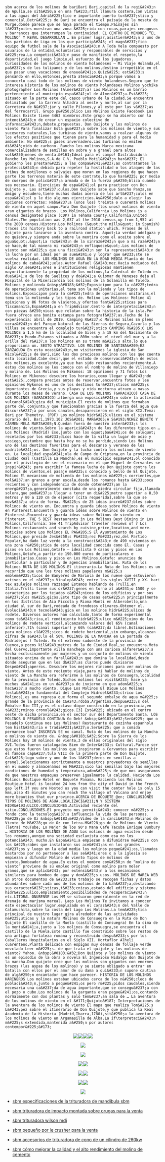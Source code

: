 
```
sbm acerca de los molinos de bariBari Bari,capital de la regi&#243;n de Apulia,se sit&#250;a en una f&#233;rtil llanura costera,con vistas a las aguas del Adri&#225;tico e importante puerto tur&#237;stico y comercial.Detr&#225;s de Bari se encuentra el paisaje de la meseta de Murge,donde parece que se haya parado el tiempo.Paisajes sin l&#237;mites muestran una zona &#225;rida con rocas,parajes cenagosos y barrancos que interrumpen la continuidad. EL CENTRO DE MENORES “EL MOLINO” Y REVAL DESARROLLAN … En primer lugar,asistier&#243;n a uno de los partidos de Liga en los que particip&#243; el magn&#237;fico equipo de futbol sala de la Asociaci&#243;n A Toda Vela compuesto por usuarios de la entidad,voluntarios y responsables de servicios y &#225;rea.La competici&#243;n puso de manifiesto el respeto,la deportividad,el juego limpio,el esfuerzo de los jugadores. Curiosidades de los molinos de viento holandeses — Mi Viaje Holanda,el pa&#237;s de los tulipanes y de los molinos,destino irrepetible en el que pasar unas vacaciones de ensue&#241;o.Quiz&#225; est&#233;s pensando en ello,entonces,presta atenci&#243;n porque vamos a conocerlo casi todo de los molinos de viento holandeses.Seguro que te interesa.Historia de los molinos de viento holandeses Molinos yochika photographer Los Molinos (Almer&#237;a) Los Molinos es un barrio perteneciente al municipio espa&#241;ol de Almer&#237;a.Est&#225; situado en la parte este del casco urbano de la ciudad.Se encuentra delimitado por la Carrera Alhadra al oeste y norte,al sur por la Carretera de N&#237;jar y calle Pilones,y al este por las v&#237;as del ferrocarril. Grupo p&#250;blico Los Molinos Existe Facebook Los Molinos Existe tiene 4463 miembros.Este grupo se ha abierto con la intenci&#243;n de crear un espacio colectivo de informaci&#243;n,debate,propuestas. Don Quijote y los molinos de viento Para finalizar Esta gu&#237;a sobre los molinos de viento,y sus sucesores naturales,las turbinas de viento,vamos a realzar algunos de los efectos positivos que tienen para la humanidad y para el medio ambiente: No m&#225;s gases invernadero.Las turbinas no emiten di&#243;xido de carbono. Rancho los molinos Marca mexicana comercializadora de semillas en sobre y a granel para altos vol&#250;menes de venta.&#161;Ideal para el campo! Distribuidora Rancho los Molinos,S.A.de C.V. Pueblo Motil&#243;n bar&#237; El gobierno les prestar&#225; a las compa&#241;&#237;as contratantes la protecci&#243;n debida para repeler la hostilidad o los ataques de las tribus de motilones o salvajes que moran en las regiones de que hacen parte los terrenos materia de este contrato,lo que har&#225; por medio de cuerpos de polic&#237;a armada o de la fuerza p&#250;blica cuando sea necesario. Ejercicios de espa&#241;ol para practicar con Don Quijote y. Los art&#237;culos.Don Quijote sabe que Sancho Panza,su amigo y escudero,tiene muchas dudas acerca de los art&#237;culos en espa&#241;ol y le dio algunos ejercicios.Ay&#250;dalo a elegir las opciones correctas: Hab&#237;a (unos los) treinta o cuarenta molinos de viento en aquel campo.Para Don Quijote (los unos) molinos de viento eran gigantes de brazos. Los Molinos,California Los Molinos is a census designated place (CDP) in Tehama County,California,United States.The population was 2,037 at the 2010 census,up from 1,952 at the 2000 census.History.Los Molinos (&quot;the mills&quot; in Spanish) traces its history back to a railroad station which. Frases de El Quijote para lanzarse a la aventura contra. &quot;La verdad adelgaza y no quiebra,y siempre anda sobre la mentira como el aceite sobre el agua&quot;.&quot;La raz&#243;n de la sinraz&#243;n que a mi raz&#243;n se hace,de tal manera mi raz&#243;n enflaquece&quot;.Los molinos de viento son m&#225;s que una ficci&#243;n son la representaci&#243;n de la lucha por un ideal por un sue&#241;o y lograr que &#233;ste se vuelva realidad. LOS MOLINOS DE AGUA EN LA EDAD MEDIA Planta de los molinos de caba&#241;uelas.Autor Rafael G&#243;mez.Hacia mediados del siglo XV,se&#241;ores e instituciones religiosas mantienen mayoritariamente la propiedad de los molinos,la Catedral de Toledo es due&#241;a de los de Saelices y do&#241;a Guiomar de Meneses deja al Hospital de la Misericordia los molinos de la Solanilla en Toledo. Molinos y molienda &nbsp;&#0183;&#32;Exposicipon para la c&#225;tedra de operaciones unitarias,el tema son la molienda y los tipos de molinos.Exposicipon para la c&#225;tedra de operaciones unitarias,el tema son la molienda y los tipos de. Molino Los Molinos: Molino 41 opiniones y 86 fotos de viajeros,y ofertas fant&#225;sticas para Tiscamanita,Espa&#241;a en TripAdvisor.Centro de interpretaci&#243;n con piezas &#250;nicas que relatan sobre la historia de la isla.Por fuera ofrece una bonita estampa para fotograf&#237;as.Fecha de la experiencia: abril de 2019. Camping R&#237;o Molinos Siles En pleno coraz&#243;n del Parque Natural de las Sierras de Segura,Cazorla y las Villas se encuentra el complejo tur&#237;stico CAMPING R&#205;O LOS MOLINOS a 1,5 km de la localidad de Siles y a 18 km del Nacimiento de R&#237;o Mundo.Estamos situados a 800m sobre el nivel del mar y a la orilla del r&#237;o los Molinos en su tramo m&#225;s alto,lo que proporciona un. SEXTO ATRACTIVO: LOS MOLINOS DE SANTIBA&#209;EZ ZARZAGUDA En esta ocasi&#243;n,no visitaremos la iglesia de San Nicol&#225;s de Bari,sino los dos preciosos molinos con los que cuenta esta localidad.Cabe decir,que el estado de conservaci&#243;n de estos dos molinos,es excelente,ya que han sido restaurados recientemente.A estos dos molinos se les conoce con el nombre de molino de Villaniego y molino de. Los Molinos en Mikonos: 18 opiniones y 71 fotos Los Molinos en Mikonos: descubre los horarios,como llegar y d&#243;nde est&#225;,compara precios antes de reservar,encuentra fotos y lee opiniones Mykonos es uno de los destinos tur&#237;sticos m&#225;s importantes de Grecia,y sus playas y vida nocturna atraen a masas durante los meses de verano. CASA DE LOS MOLINOS (GARACHICO) CASA DE LOS MOLINOS (GARACHICO).alberga una exposici&#243;n sobre la actividad vulcanol&#243;gica del municipio.El resto de molinos que formaban parte del conjunto,y que funcionaban gracias a la fuerza del agua que discurr&#237;a por unos canales,desaparecieron en el siglo XIX.Tema: Bari por Themetry. (PDF) Los molinos hidr&#225;ulicos en el sistema agrario del. Bari,1973.102 JOS&#201; MAR&#205;A S&#193;NCHEZ BENITO Y CARMEN MELA MART&#205;N.Quedan fuera de nuestro inter&#233;s los molinos de viento.Sobre la aparici&#243;n de los diferentes tipos.en … Los Molinos (Madrid) Eso,junto con los &quot;ba&#241;os de sol&quot; recetados por los m&#233;dicos hace de la villa un lugar de ocio y sosiego,costumbre que hasta hoy no se ha perdido,siendo Los Molinos uno de los destinos favoritos para el descanso y veraneo de los madrile&#241;os. Don Quijote y la lucha contra los molinos de viento en. La localidad espa&#241;ola de Campo de Criptana,en la provincia de Ciudad Real (Castilla La Mancha),es el municipio espa&#241;ol conocido por el privilegio de ser el escenario en el que Miguel de Cervantes se inspir&#243; para escribir la famosa lucha de Don Quijote contra los molinos de vientos,el pasaje m&#225;s conocido y bello de El Quijote. Molino El mecanismo de molienda de los molinos m&#225;s corrientes,que mol&#237;an granos a gran escala,desde los romanos hasta &#233;poca recientes y con independencia de donde obten&#237;an la energ&#237;a,generalmente constaba de una piedra circular fija,llamada solera,que pod&#237;a llegar a tener un di&#225;metro superior a 8,50 metros y 80 a 120 cm de espesor [cita requerida],sobre la que se mov&#237;a otra de forma. M&#225;s de 25 ideas incre&#237;bles sobre Molinos de viento en. Encuentra y guarda ideas sobre Molinos de viento en Pinterest.Encuentra y guarda ideas sobre Molinos de viento en Pinterest.Encuentra y guarda ideas sobre Molinos de viento en Pinterest. THE 5 BEST Restaurants in Los Molinos Best Dining in Los Molinos,California: See 41 TripAdvisor traveler reviews of 7 Los Molinos restaurants and search by cuisine,price,location,and more. Noticias sobre Los Molinos EL PA&#205;S El Ayuntamiento de Los Molinos,que preside Jes&#250;s P&#233;rez P&#233;rez,del Partido Popular,ha dado luz verde a la construcci&#243;n de 490 viviendas en una zona r&#250;stica de esta localidad conocida como El. Casas y pisos en Los Molinos,Getafe — idealista 9 casas y pisos en Los Molinos,Getafe,a partir de 190.000 euros de particulares e inmobiliarias.Casas y pisos en Los Molinos,Getafe: anuncios de particular a particular y de agencias inmobiliarias. Ruta de los Molinos RUTA DE LOS MOLINOS.El itinerario.La Ruta de los Molinos es un recorrido que une los tres molinos papeleros m&#225;s emblem&#225;ticos de Banyeres de Mariola de los nueve que estuvieron activos en el r&#237;o Vinalop&#243; entre los siglos XVIII y XX. bari tex azulejos molinos razzaqad Estamos hablando de Trulli,en Italia.Trulli tiene sus or&#237;genes en torno al a&#241;o 1500 y se caracteriza por los tejados c&#243;nicos de los edificios y por sus s&#237;olos m&#225;gicos.Este tipo de casas est&#225;n principalmente en los distritos de Aia Piccola y Riona Monti en Alberobello,una ciudad al sur de Bari,rodeada de frondosos olivares.Obtener el. Evoluci&#243;n tecnol&#243;gica en los molinos hidr&#225;ulicos de rodete. Diversos autores han calculado,tanto de forma experimental como te&#243;rica,el rendimiento hidr&#225;ulico m&#225;ximo de los molinos de rodete vertical,alcanzando valores del 65% (canal inferior),71% (canal superior) y 66% (ca&#237;da libre).Estimaciones para molinos cl&#225;sicos de rodete horizontal,sin embargo,alcanzan cifras de s&#243;lo el 50%. MOLINOS DE LA MANCHA en La portada de Madridejos ( Toledo. En el extremo sudoeste de la provincia de Cuenca,a pocos kil&#243;metros de la de Ciudad Real,se encuentra.Mota del Cuervo,importante villa manchega con una curiosa alfarer&#237;a hecha exclusivamente por mujeres y un conjunto de molinos de viento situados encima de un farall&#243;n que domina la localidad,desde donde aseguran que en los d&#237;as claros puede divisarse Despe&#241;aperros. Descubre los mejores rincones para ver molinos de viento. Antes de este reciente viaje,para mi hablar de molinos de viento de La Mancha era referirme a los molinos de Consuegra,localidad de la provincia de Toledo.Dichos molinos los visit&#233; hace ya muchos a&#241;os en un d&#237;a de invierno en que adem&#225;s hac&#237;a mucho viento. Dique Los Molinos El Dique Los Molinos (eslab&#243;n fundamental del Complejo Hidroel&#233;ctrico Los Molinos),es una represa que forma el segundo embalse de agua m&#225;s grande de la provincia de C&#243;rdoba,Argentina,despu&#233;s del Embalse Rio III,y es el octavo dique construido en la provincia,en t&#233;rminos cronol&#243;gicos.[3] Est&#225; ubicado en el centro oeste de dicha provincia,en el sector sur del Departamento Santa. LOS MOLINOS O PESADELO CONTINUA Go Deb! &nbsp;&#0183;&#32;Ser&#225; que o Pesadelo Continua nos Los Molinos? Restaurante de cozinha espanhola tem hist&#243;ria e tradi&#231;&#227;o.Ser&#225; que a comida permanece boa? INSCREVA SE no canal. Ruta de los molinos de La Mancha o molinos de viento de. &nbsp;&#0183;&#32;Sobre la Sierra de los Molinos hay 10 molinos de viento,3 de ellos originales del siglo XVI.Todos fueron catalogados Bien de Inter&#233;s Cultural.Parece ser que estos fueron los molinos que inspiraron a Cervantes para escribir el famoso cap&#237;tulo VIII de la primera parte de Don Quijote. Cat&#225;logo sobre y uno de los l&#237;deres en semillas a granel.Seleccionamos estrictamente a nuestros proveedores de semillas en el mundo y almacenamos en M&#233;xico las semillas bajo las mejores condiciones de humedad y temperatura,adem&#225;s de que nos aseguramos de que nuestros empaques preserven igualmente la calidad. Hacienda Los Molinos Boutique Hotel en Boquete Panama. Hacienda los Molinos Boutique Hotel is located 24 kms from the city of David in the French gap left.If you are Hosted us you can visit the center hole is only 15 kms,also 45 minutes you can reach the village of Volcano and enjoy more beauties that our province.ACERCA DE BOQUETE @en; CONCLUSIONES TIPOS DE MOLINOS DE AGUA.LOCALIZACI&#211;N Y SISTEMA HIDR&#193;ULICO.CONCLUSIONES.Actividad reciente del sitio.CONCLUSIONES.El proyecto nos permiti&#243; conocer m&#225;s a fondo como la tecnolog&#237;a influencia la vida de las personas. M&#228;go de Oz &nbsp;&#0183;&#32;Video de la canci&#243;n Molinos de Viento de M&#228;go de Oz con letra.M&#228;go de Oz Molinos de Viento (letra) YouTube; Lo Mejor de los 90's Mana Cafe Tacuba Enrique Bunbury … HISTORIA DE LOS MOLINOS DE AGUA Los molinos de agua existen desde los romanos,aunque una sociedad esclavista como esa no los potenci&#243; mucho.En Espa&#241;a empiezan a difunidrse m&#225;s con los &#225;rabes que instalaron sus ace&#241;as en los grandes r&#237;os y luego en la edad media los molinos peque&#241;os,llamados bastardos por no pertenecer a los se&#241;ores o a la iglesia se empiezan a difundir Molino de viento Tipos de molinos de viento.Bombeador de agua.En estos el nombre com&#250;n de “molino de viento” proviene de su empleo original como molino para moler granos,que se aplic&#243; por extensi&#243;n a los mecanismos similares para bombeo de agua y dem&#225;s usos. MOLINOS DE MAREA WEB En otros documentos de &#233;ste trabajo se recogen fichas y datos abundantes sobre cada uno de los molinos de la bah&#237;a,destacando sus caracter&#237;sticas,t&#233;cnicas,estado del edificio y sistema hidr&#225;ulico,emplazamiento,posibilidades de recuperaci&#243;n etc.LITORAL ONUBENSE Los MM se situaron generalmente en la red de drenaje de marisma mareal. Lago Los Molinos Te invitamos a conocer este espectacular lugar,emplazado en el coraz&#243;n del Valle de Calamuchita,sobre la costa del Lago Los Molinos.La tem&#225;tica principal de nuestro lugar gira alrededor de las actividades n&#225;uticas y la natura Molinos de Consuegra en la Ruta de Don Quijote El castillo de la Muela (castillo de Consuegra) En la cima de la monta&#241;a,junto a los molinos de Consuegra,se encuentra el castillo de la Muela.Este castillo fue construido sobre los restos de una antigua fortaleza romana y reconstruido despu&#233;s por los Caballeros Hospitalarios en el Siglo XII. Hortaflor Alheli cuarenteno.Planta delicada con espigas muy densas de follaje verde mezclado Leer m&#225;s. de que trata el quijote y los molinos de viento? Yahoo. &nbsp;&#0183;&#32;Don Quijote y los molinos de viento es un episodio de la obra o novela El Ingenioso Hidalgo don Quijote de la mancha.Don quijote cree que los molinos son gigantes con enormes brazos (las aspas de los molinos) y se siente obligado a entrar en batalla con ellos por el amor de su dama a qui&#233;n supone cautiva de alg&#250;n encantador que hace parecer. HISTORIA DE LOS MOLINOS HARINEROS Los molinos estaban ubicados cerca de los n&#250;cleos de poblaci&#243;n,junto a peque&#241;os pero r&#225;pidos caudales,siendo necesaria una ca&#237;da de agua importante,que se consegu&#237;a con el pozo o cubo.Los molinos de la garganta eran peque&#241;os,contando normalmente con dos plantas y solo ten&#237;an sala de … La aventura de los molinos de viento en el &#171;Quijote&#187; Interpretaciones de la aventura de los molinos de viento El mapa que realiza Tom&#225;s L&#243;pez sobre el itinerario de Don Quijote,y que publica la Real Academia de la Historia (Madrid,Ibarra,1780),sit&#250;a la aventura de los molinos de viento en Argamasilla de Alba.La if\terpretaci&#243;n m&#225;s extendida,mantenida a&#250;n por autores contempor&#225;&#173; 
```

<div align="center">

<a href="https://es-mill.shibang-china.com/github&k=sbm+acerca+de+los+molinos+de+bari"><img src="https://static.shibang-china.com/es/mill/index.jpg"></a><a href="https://es-mill.shibang-china.com/materials.htmlgithub&k=sbm+acerca+de+los+molinos+de+bari"><img src="https://static.shibang-china.com/es/mill/materials.jpg"></a><a href="https://es-mill.shibang-china.com/about.htmlgithub&k=sbm+acerca+de+los+molinos+de+bari"><img src="https://static.shibang-china.com/es/mill/about.jpg"></a><a href="https://es-mill.shibang-china.com/contact.htmlgithub&k=sbm+acerca+de+los+molinos+de+bari"><img src="https://static.shibang-china.com/es/mill/contact.jpg"></a>

<a href="https://es-mill.shibang-china.com/github&k=sbm+acerca+de+los+molinos+de+bari"><img src="https://static.shibang-china.com/es/mill/banner.jpg"></a>

<a href="https://swt.shibang-china.com/github&k=sbm+acerca+de+los+molinos+de+bari"><img src="https://static.shibang-china.com/es/mill/chat.jpg"></a>

<a href="https://es-mill.shibang-china.com/products/vertical-roller-mill.htmlgithub&k=sbm+acerca+de+los+molinos+de+bari"><img src="https://static.shibang-china.com/es/mill/vertical.jpg"></a><a href="https://es-mill.shibang-china.com/products/raymond-mill.htmlgithub&k=sbm+acerca+de+los+molinos+de+bari"><img src="https://static.shibang-china.com/es/mill/raymond.jpg"></a>

<a href="https://es-mill.shibang-china.com/products/ultrafine-grinding-mill.htmlgithub&k=sbm+acerca+de+los+molinos+de+bari"><img src="https://static.shibang-china.com/es/mill/ultrafine.jpg"></a><a href="https://es-mill.shibang-china.com/products/trapezium-grinding-mill.htmlgithub&k=sbm+acerca+de+los+molinos+de+bari"><img src="https://static.shibang-china.com/es/mill/trapezium.jpg"></a>

<a href="https://es-mill.shibang-china.com/products/ball-mill.htmlgithub&k=sbm+acerca+de+los+molinos+de+bari"><img src="https://static.shibang-china.com/es/mill/ball.jpg"></a><a href="https://es-mill.shibang-china.com/products/hammer-mill.htmlgithub&k=sbm+acerca+de+los+molinos+de+bari"><img src="https://static.shibang-china.com/es/mill/hammer.jpg"></a>

<a href="https://swt.shibang-china.com/github&k=sbm+acerca+de+los+molinos+de+bari"><img src="https://static.shibang-china.com/es/mill/case.jpg"></a>

</div>


* [sbm especificaciones de la trituradora de mandíbula sbm](sbm%20especificaciones%20de%20la%20trituradora%20de%20mand%C3%ADbula%20sbm.md)

* [sbm trituradora de impacto montada sobre orugas para la venta](sbm%20trituradora%20de%20impacto%20montada%20sobre%20orugas%20para%20la%20venta.md)

* [sbm trituradora wilson mdi](sbm%20trituradora%20wilson%20mdi.md)

* [sbm pequeño por le crusher para la venta](sbm%20peque%C3%B1o%20por%20le%20crusher%20para%20la%20venta.md)

* [sbm accesorios de trituradora de cono de un cilindro de 260kw](sbm%20accesorios%20de%20trituradora%20de%20cono%20de%20un%20cilindro%20de%20260kw.md)

* [sbm cómo mejorar la calidad y el alto rendimiento del molino de cemento](sbm%20c%C3%B3mo%20mejorar%20la%20calidad%20y%20el%20alto%20rendimiento%20del%20molino%20de%20cemento.md)